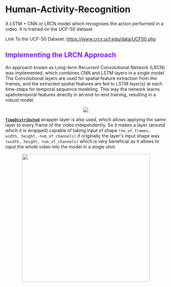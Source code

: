 # Human-Activity-Recognition
A LSTM + CNN or LRCN model which recognises the action performed in a video. It is trained on the UCF-50 dataset.

Link To the UCF-50 Dataset: https://www.crcv.ucf.edu/data/UCF50.php
<br/>


## **<font style="color:rgb(134,19,348)">Implementing the LRCN Approach</font>**

An approach known as Long-term Recurrent Convolutional Network (LRCN) was implemented, which combines CNN and LSTM layers in a single model. The Convolutional layers are used for spatial feature extraction from the frames, and the extracted spatial features are fed to LSTM layer(s) at each time-steps for temporal sequence modeling. This way the network learns spatiotemporal features directly in an end-to-end training, resulting in a robust model.

<center>
<img src='https://drive.google.com/uc?export=download&id=1I-q5yLsIoNh2chfzT7JYvra17FsXvdme'>
</center>

[**`TimeDistributed`**](https://keras.io/api/layers/recurrent_layers/time_distributed/) wrapper layer is also used, which allows applying the same layer to every frame of the video independently. So it makes a layer (around which it is wrapped) capable of taking input of shape `(no_of_frames, width, height, num_of_channels)` if originally the layer's input shape was `(width, height, num_of_channels)` which is very beneficial as it allows to input the whole video into the model in a single shot. 

<center>
<img src='https://drive.google.com/uc?export=download&id=1CbauSm5XTY7ypHYBHH7rDSnJ5LO9CUWX' width=400>
</center>

